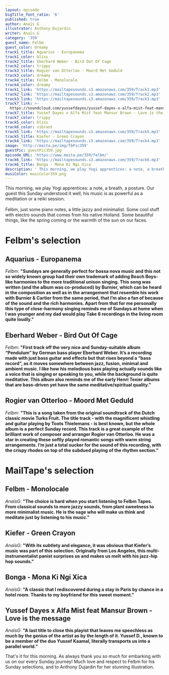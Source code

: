 ```yaml
---
layout: episode
bigTitle_font_ratio: '6'
published: true
author: Anaïs G
illustrator: Anthony Dujardin
writer: Anaïs G
category: '359'
guest_name: Felbm
guest_color: dreamy
track1_title: Aquarius - Europanema
track1_color: bliss
track2_title: Eberhard Weber - Bird Out Of Cage
track2_color: trippy
track3_title: Rogier van Otterloo - Moord Met Geduld
track3_color: dreamy
track4_title: Felbm - Monolocale
track4_color: dreamy
track1_link: 'https://mailtapesounds.s3.amazonaws.com/359/Track1.mp3'
track2_link: 'https://mailtapesounds.s3.amazonaws.com/359/Track2.mp3'
track3_link: 'https://mailtapesounds.s3.amazonaws.com/359/Track3.mp3'
track7_link: >-
  https://soundcloud.com/yussefdayes/yussef-dayes-x-alfa-mist-feat-mansur-brown-love-is-the-message
track7_title: Yussef Dayes x Alfa Mist feat Mansur Brown - Love is the message
track7_color: trippy
track5_color: bliss
track6_color: vibrant
track5_link: 'https://mailtapesounds.s3.amazonaws.com/359/Track5.mp3'
track5_title: Kiefer - Green Crayon
track4_link: 'https://mailtapesounds.s3.amazonaws.com/359/Track4.mp3'
image: 'http://maita.pe/img/fbPic359'
guestPic: guestPic359.jpg
episode_URL: 'https://www.maita.pe/359/felbm/'
track6_link: 'https://mailtapesounds.s3.amazonaws.com/359/Track6.mp3'
track6_title: Bonga - Mona Ki Ngi Xica
description: ' This morning, we play Yogi apprentices: a note, a breath, a posture. Our guest this Sunday understood it well, his music is as powerful as a meditation or a reïki session.  '
musiColor: musiColor359.png
---
```


<p id="introduction"> This morning, we play Yogi apprentices: a note, a breath, a posture. Our guest this Sunday understood it well, his music is as powerful as a meditation or a reïki session.  
<br><br>
Felbm, just some piano notes, a little jazzy and minimalist. Some cool stuff with electro sounds that comes from his native Holland. Some beautiful things, like the spring coming or the warmth of the sun on our faces.
</p>

# Felbm's selection

##  Aquarius - Europanema
_Felbm_: **"**Sundays are generally perfect for bossa nova music and this not so widely known group had their own trademark of adding Beach Boys-like harmonies to the more traditional unison singing. This song was written (and the album was co-produced) by Burnier, which can be heard in the composition as well as in the arrangement that resemble his work with Burnier & Cartier from the same period, that I’m also a fan of because of the sound and the rich harmonies. Apart from that for me personally this type of close-harmony singing reminds me of Sundays at home when I was younger and my dad would play Take 6 recordings in the living room quite loudly.**"**

## Eberhard Weber - Bird Out Of Cage
_Felbm_: **"**First track off the very nice and Sunday-suitable album “Pendulum” by German bass player Eberhard Weber. It’s a recording made with just bass guitar and effects but that rises beyond a “bass record”, as it moves somewhere between jazz, fusion, minimal and ambient music. I like how his melodious bass playing actually sounds like a voice that is singing or speaking to you, while the background is quite meditative. This album also reminds me of the early Henri Texier albums that are bass-driven yet have the same meditative/spiritual quality.**"**

## Rogier van Otterloo - Moord Met Geduld
_Felbm_: **"**This is a song taken from the original soundtrack of the Dutch classic movie Turks Fruit. The title track - with the magnificent whistling and guitar playing by Toots Thielemans - is best known, but the whole album is a perfect Sunday record. This track is a great example of the brilliant work of composer and arranger Rogier van Otterloo. He was a star in creating these softly played romantic songs with warm string arrangements. I’m just a total sucker for the sound of this recording, with the crispy rhodes on top of the subdued playing of the rhythm section.**"**


# MailTape's selection

## Felbm - Monolocale
_AnaïsG_: **"**The choice is hard when you start listening to Felbm Tapes. From classical sounds to more jazzy sounds, from plant sweetness to more minimalist music. He is the sage who will make us think and meditate just by listening to his music.**"**

## Kiefer - Green Crayon 
_AnaïsG_: **"**With its subtlety and elegance, it was obvious that Kiefer’s music was part of this selection. Originally from Los Angeles, this multi-instrumentalist panist surprises us and makes us melt with his jazz-hip hop sounds.**"**

## Bonga - Mona Ki Ngi Xica
_AnaïsG_: **"**A classic that I rediscovered during a stay in Paris by chance in a hotel room. Thanks to my boyfriend for this sweet moment.**"**

## Yussef Dayes x Alfa Mist feat Mansur Brown - Love is the message
_AnaïsG_: **"**A last title to close this playist that leaves me speechless as much by the genius of the artist as by the length of it. Yussef D., known to be a member of the duo Yussef Kaamal, literally transports us into a parallel world.**"**


<p id="outroduction"> That's it for this morning. As always thank you so much for embarking with us on our every Sunday journey! Much love and respect to Felbm for his Sunday selections, and to Anthony Dujardin for her stunning illustration.</p>
